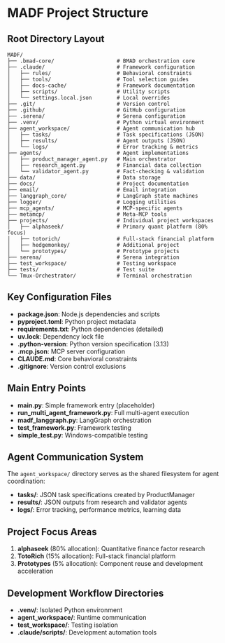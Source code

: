 # MADF Project Structure

## Root Directory Layout
```
MADF/
├── .bmad-core/                    # BMAD orchestration core
├── .claude/                       # Framework configuration
│   ├── rules/                     # Behavioral constraints  
│   ├── tools/                     # Tool selection guides
│   ├── docs-cache/                # Framework documentation
│   ├── scripts/                   # Utility scripts
│   └── settings.local.json        # Local overrides
├── .git/                          # Version control
├── .github/                       # GitHub configuration
├── .serena/                       # Serena configuration
├── .venv/                         # Python virtual environment
├── agent_workspace/               # Agent communication hub
│   ├── tasks/                     # Task specifications (JSON)
│   ├── results/                   # Agent outputs (JSON)
│   └── logs/                      # Error tracking & metrics
├── agents/                        # Agent implementations
│   ├── product_manager_agent.py   # Main orchestrator
│   ├── research_agent.py          # Financial data collection
│   └── validator_agent.py         # Fact-checking & validation
├── data/                          # Data storage
├── docs/                          # Project documentation
├── email/                         # Email integration
├── langgraph_core/                # LangGraph state machines
├── logger/                        # Logging utilities
├── mcp_agents/                    # MCP-specific agents
├── metamcp/                       # Meta-MCP tools
├── projects/                      # Individual project workspaces
│   ├── alphaseek/                 # Primary quant platform (80% focus)
│   ├── totorich/                  # Full-stack financial platform
│   ├── hedgemonkey/               # Additional project
│   └── prototypes/                # Prototype projects
├── serena/                        # Serena integration
├── test_workspace/                # Testing workspace
├── tests/                         # Test suite
└── Tmux-Orchestrator/             # Terminal orchestration
```

## Key Configuration Files
- **package.json**: Node.js dependencies and scripts
- **pyproject.toml**: Python project metadata
- **requirements.txt**: Python dependencies (detailed)
- **uv.lock**: Dependency lock file
- **.python-version**: Python version specification (3.13)
- **.mcp.json**: MCP server configuration
- **CLAUDE.md**: Core behavioral constraints
- **.gitignore**: Version control exclusions

## Main Entry Points
- **main.py**: Simple framework entry (placeholder)
- **run_multi_agent_framework.py**: Full multi-agent execution
- **madf_langgraph.py**: LangGraph orchestration
- **test_framework.py**: Framework testing
- **simple_test.py**: Windows-compatible testing

## Agent Communication System
The `agent_workspace/` directory serves as the shared filesystem for agent coordination:
- **tasks/**: JSON task specifications created by ProductManager
- **results/**: JSON outputs from research and validator agents  
- **logs/**: Error tracking, performance metrics, learning data

## Project Focus Areas
1. **alphaseek** (80% allocation): Quantitative finance factor research
2. **TotoRich** (15% allocation): Full-stack financial platform
3. **Prototypes** (5% allocation): Component reuse and development acceleration

## Development Workflow Directories
- **.venv/**: Isolated Python environment
- **agent_workspace/**: Runtime communication
- **test_workspace/**: Testing isolation
- **.claude/scripts/**: Development automation tools